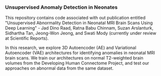 ### Unsupervised Anomaly Detection in Neonates

This repository contains code associated with out publication entitled "Unsupervised Abnormality Detection in Neonatal MRI Brain Scans Using Deep Learning" - Jad Dino Raad, Ratna Babu Chinnam, Suzan Arslanturk, Sidhartha Tan, Jeong-Won Jeong, and Swati Mody (currently under review at Scientific Reports).

In this research, we explore 3D Autoencoder (AE) and Variational Autoencoder (VAE) architectures for identifying anomalies in neonatal MRI brain scans. We train our architectures on normal T2-weighted brain volumes from the Developing Human Connectome Project, and test our approaches on abnormal data from the same dataset.